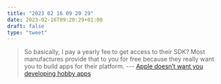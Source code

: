 ```yaml
---
title: "2023 02 16 09 20 29"
date: 2023-02-16T09:20:29+01:00
draft: false
type: "tweet"
---
```


> So basically, I pay a yearly fee to get access to their SDK? Most manufactures provide that to you for free because they really want you to build apps for their platform. --- [Apple doesn’t want you developing hobby apps](https://www.bennettnotes.com/notes/why-does-apple-restrict-hobby-development/)

